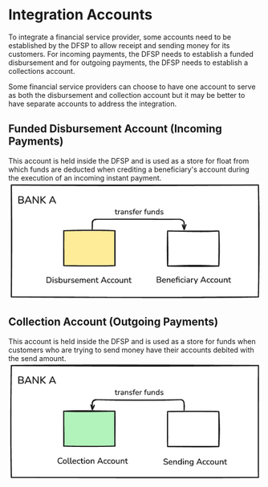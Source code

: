 # Integration Accounts
To integrate a financial service provider, some accounts need to be established by the DFSP to allow receipt and sending money for its customers. For incoming payments, the DFSP needs to establish a funded disbursement and for outgoing payments, the DFSP needs to establish a collections account.

Some financial service providers can choose to have one account to serve as both the disbursement and collection account but it may be better to have separate accounts to address the integration.

## Funded Disbursement Account (Incoming Payments)
This account is held inside the DFSP and is used as a store for float from which funds are deducted when crediting a beneficiary's account during the execution of an incoming instant payment.
![](/md-docs/images/Disbursement.png)

## Collection Account (Outgoing Payments)
This account is held inside the DFSP and is used as a store for funds when customers who are trying to send money have their accounts debited with the send amount.
![](/md-docs/images/Collection.png)

